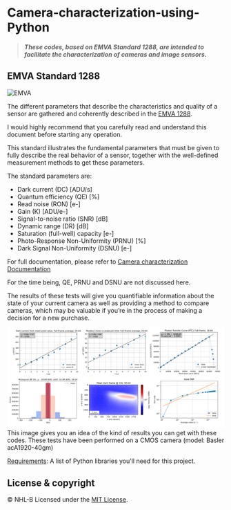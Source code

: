 # Camera-characterization-using-Python 
> #### *These codes, based on EMVA Standard 1288, are intended to facilitate the characterization of cameras and image sensors.*

## EMVA Standard 1288
![EMVA](https://user-images.githubusercontent.com/92443490/159484319-394a24ef-433c-4ce3-9343-60d90512708f.png)


The different parameters that describe the characteristics and quality of a sensor are gathered and coherently described in the [EMVA 1288](https://www.emva.org/standards-technology/emva-1288/). 

I would highly recommend that you carefully read and understand this document before starting any operation.

This standard illustrates the fundamental parameters that must be given to fully describe the real behavior of a sensor, together with the well-defined measurement methods to get these parameters. 

The standard parameters are:
- Dark current (DC) [ADU/s]
- Quantum efficiency (QE) [%]
- Read noise (RON) [e-]
- Gain (K) [ADU/e-]
- Signal-to-noise ratio (SNR) [dB]
- Dynamic range (DR) [dB]
- Saturation (full-well) capacity [e-] 
- Photo-Response Non-Uniformity (PRNU) [%]
- Dark Signal Non-Uniformity (DSNU) [e-] 

For full documentation, please refer to [Camera characterization Documentation](https://github.com/NHL-B/Camera-characterization-using-Python/tree/main/Camera%20characterization%20Documentation)

For the time being, QE, PRNU and DSNU are not discussed here. 

The results of these tests will give you quantifiable information about the state of your current camera as well as providing a method to compare 
cameras, which may be valuable if you’re in the process of making a decision for a new purchase.

![Plots](https://github.com/NHL-B/Camera-characterization-using-Python/blob/main/Camera%20characterization%20Documentation/images/Plots.png)
This image gives you an idea of the kind of results you can get with these codes. These tests have been performed on a CMOS camera (model: Basler acA1920-40gm) 

[Requirements](requirements.txt): A list of Python libraries you'll need for this project.

## License & copyright
© NHL-B
Licensed under the [MIT License](LICENSE).
